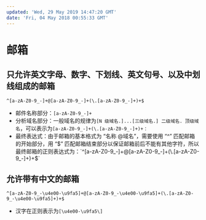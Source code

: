 ```yaml
---
updated: 'Wed, 29 May 2019 14:47:20 GMT'
date: 'Fri, 04 May 2018 00:55:33 GMT'
---
```


# 邮箱

## 只允许英文字母、数字、下划线、英文句号、以及中划线组成的邮箱

```
^[a-zA-Z0-9_-]+@[a-zA-Z0-9_-]+(\.[a-zA-Z0-9_-]+)+$
```

-   邮件名称部分：`[a-zA-Z0-9_-]+`
-   分析域名部分：一般域名的规律为`[N 级域名.]...[三级域名.] 二级域名. 顶级域名`，可以表示为`[a-zA-Z0-9_-]+(\.[a-zA-Z0-9_-]+)+：`
-   最终表达式：由于邮箱的基本格式为 “名称 @域名”，需要使用 “^” 匹配邮箱的开始部分，用 “$” 匹配邮箱结束部分以保证邮箱前后不能有其他字符，所以最终邮箱的正则表达式为：`^[a-zA-Z0-9_-]+@[a-zA-Z0-9_-]+(\.[a-zA-Z0-9_-]+)+$`

## 允许带有中文的邮箱

```
^[a-zA-Z0-9_-\u4e00-\u9fa5]+@[a-zA-Z0-9_-\u4e00-\u9fa5]+(\.[a-zA-Z0-9_-\u4e00-\u9fa5]+)+$
```

-   汉字在正则表示为`[\u4e00-\u9fa5\]`
